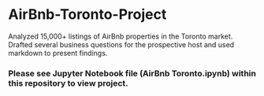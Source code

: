 # AirBnb-Toronto-Project
Analyzed 15,000+ listings of AirBnb properties in the Toronto market. Drafted several business questions for the prospective host and used markdown to present findings.

### Please see Jupyter Notebook file (AirBnb Toronto.ipynb) within this repository to view project.
